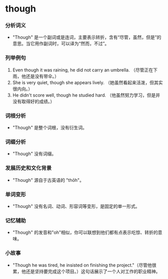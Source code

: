 # though

### 分析词义

  

*   "Though" 是一个副词或是连词，主要表示转折，含有“尽管，虽然，但是”的意思。当它用作副词时，可以译为“然而，不过”。

  

### 列举例句

  

1.  Even though it was raining, he did not carry an umbrella. （尽管正在下雨，他还是没有带伞。）
2.  She is very quiet, though she appears lively. （她虽然看起来活泼，但其实很内向。）
3.  He didn't score well, though he studied hard. （他虽然努力学习，但是并没有取得好的成绩。）

  

### 词根分析

  

*   "Though" 是整个词根，没有衍生词。

  

### 词缀分析

  

*   "Though" 没有词缀。

  

### 发展历史和文化背景

  

*   "Though" 源自于古英语的 "thōh"。

  

### 单词变形

  

*   "Though" 没有名词、动词、形容词等变形，是固定的单一形式。

  

### 记忆辅助

  

*   "Though" 的发音和"oh"相似，你可以联想到他们都有点表示吃惊、转折的意味。

  

### 小故事

  

*   "Though he was tired, he insisted on finishing the project."（尽管他很累，他还是坚持要完成这个项目。）这句话展示了一个人对工作的职业精神。
